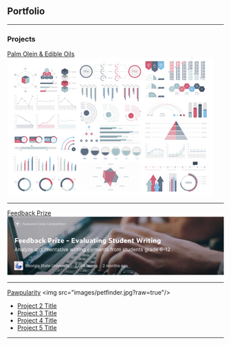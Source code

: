## Portfolio

---

### Projects

[Palm Olein & Edible Oils](/sample_page)
<img src="images/dummy_thumbnail.jpg?raw=true"/>

---
[Feedback Prize](/sample_page)
<img src="images/kaggle_feedback_prize.png"/>

---
[Pawpularity]([http://example.com/](https://www.kaggle.com/competitions/petfinder-pawpularity-score))
<img src="images/petfinder.jpg?raw=true"/>

- [Project 2 Title](http://example.com/)
- [Project 3 Title](http://example.com/)
- [Project 4 Title](http://example.com/)
- [Project 5 Title](http://example.com/)

---
